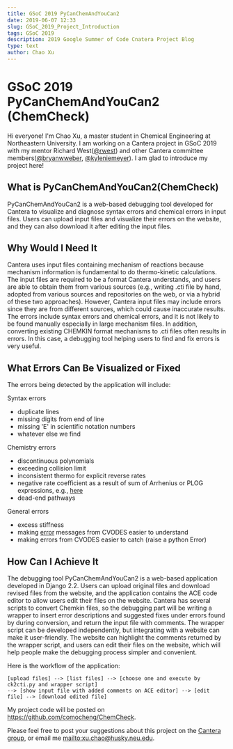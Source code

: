 ```yaml
---
title: GSoC 2019 PyCanChemAndYouCan2
date: 2019-06-07 12:33
slug: GSoC_2019_Project_Introduction
tags: GSoC 2019
description: 2019 Google Summer of Code Cnatera Project Blog
type: text
author: Chao Xu
---
```


# GSoC 2019 PyCanChemAndYouCan2 (ChemCheck)

Hi everyone! I'm Chao Xu, a master student in Chemical Engineering at Northeastern University. I am working on a Cantera project in GSoC 2019 with my mentor Richard West([@rwest](https://github.com/rwest)) and other Cantera committee members([@bryanwweber](https://github.com/bryanwweber), [@kyleniemeyer](https://github.com/kyleniemeyer)). I am glad to introduce my project here!

<!-- TEASER_END -->

## What is PyCanChemAndYouCan2(ChemCheck)

PyCanChemAndYouCan2 is a web-based debugging tool developed for Cantera to visualize and diagnose syntax errors and chemical errors in input files. Users can upload input files and visualize their errors on the website, and they can also download it after editing the input files.

## Why Would I Need It

Cantera uses input files containing mechanism of reactions because mechanism information is fundamental to do thermo-kinetic calculations. The input files are required to be a format Cantera understands, and users are able to obtain them from various sources (e.g., writing .cti file by hand, adopted from various sources and repositories on the web, or via a hybrid of these two approaches). However, Cantera input files may include errors since they are from different sources, which could cause inaccurate results. The errors include syntax errors and chemical errors, and it is not likely to be found manually especially in large mechanism files. In addition, converting existing CHEMKIN format mechanisms to .cti files often results in errors. In this case, a debugging tool helping users to find and fix errors is very useful.

## What Errors Can Be Visualized or Fixed

The errors being detected by the application will include:

Syntax errors

- duplicate lines
- missing digits from end of line
- missing 'E' in scientific notation numbers
- whatever else we find

Chemistry errors

- discontinuous polynomials
- exceeding collision limit
- inconsistent thermo for explicit reverse rates
- negative rate coefficient as a result of sum of Arrhenius or PLOG expressions, e.g., [here](https://github.com/Cantera/cantera-website/issues/77)
- dead-end pathways

General errors

- excess stiffness
- making [error](https://github.com/comocheng/wiki/issues/375#) messages from CVODES easier to understand
- making errors from CVODES easier to catch (raise a python Error)

## How Can I Achieve It

The debugging tool PyCanChemAndYouCan2 is a web-based application developed in Django 2.2. Users can upload original files and download revised files from the website, and the application contains the ACE code editor to allow users edit their files on the website. Cantera has several scripts to convert Chemkin files, so the debugging part will be writing a wrapper to insert error descriptions and suggested fixes under errors found by during conversion, and return the input file with comments. The wrapper script can be developed independently, but integrating with a website can make it user-friendly. The website can highlight the comments returned by the wrapper script, and users can edit their files on the website, which will help people make the debugging process simpler and convenient.

Here is the workflow of the application:

    [upload files] --> [list files] --> [choose one and execute by ck2cti.py and wrapper script] 
    --> [show input file with added comments on ACE editor] --> [edit file] --> [download edited file] 

My project code will be posted on <https://github.com/comocheng/ChemCheck>.

Please feel free to post your suggestions about this project on the [Cantera group](https://groups.google.com/forum/#!forum/cantera-users), or email me <mailto:xu.chao@husky.neu.edu>.
